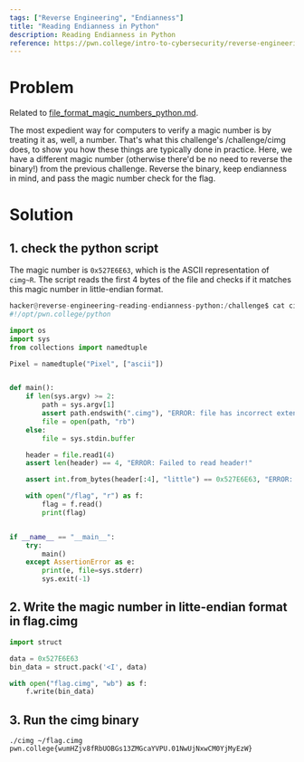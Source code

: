 ```yaml
---
tags: ["Reverse Engineering", "Endianness"]
title: "Reading Endianness in Python"
description: Reading Endianness in Python
reference: https://pwn.college/intro-to-cybersecurity/reverse-engineering/
---
```


# Problem

Related to [file_format_magic_numbers_python.md](file_format_magic_numbers_python.md).

The most expedient way for computers to verify a magic number is by treating it as, well, a number. That's what this challenge's /challenge/cimg does, to show you how these things are typically done in practice. Here, we have a different magic number (otherwise there'd be no need to reverse the binary!) from the previous challenge. Reverse the binary, keep endianness in mind, and pass the magic number check for the flag.

# Solution

## 1. check the python script

The magic number is `0x527E6E63`, which is the ASCII representation of `cimg~R`. The script reads the first 4 bytes of the file and checks if it matches this magic number in little-endian format.

```python
hacker@reverse-engineering~reading-endianness-python:/challenge$ cat cimg 
#!/opt/pwn.college/python

import os
import sys
from collections import namedtuple

Pixel = namedtuple("Pixel", ["ascii"])


def main():
    if len(sys.argv) >= 2:
        path = sys.argv[1]
        assert path.endswith(".cimg"), "ERROR: file has incorrect extension"
        file = open(path, "rb")
    else:
        file = sys.stdin.buffer

    header = file.read1(4)
    assert len(header) == 4, "ERROR: Failed to read header!"

    assert int.from_bytes(header[:4], "little") == 0x527E6E63, "ERROR: Invalid magic number!"

    with open("/flag", "r") as f:
        flag = f.read()
        print(flag)


if __name__ == "__main__":
    try:
        main()
    except AssertionError as e:
        print(e, file=sys.stderr)
        sys.exit(-1)
```

## 2. Write the magic number in litte-endian format in flag.cimg

```python
import struct

data = 0x527E6E63
bin_data = struct.pack('<I', data)

with open("flag.cimg", "wb") as f:
    f.write(bin_data)
```

## 3. Run the cimg binary

```
./cimg ~/flag.cimg 
pwn.college{wumHZjv8fRbUOBGs13ZMGcaYVPU.01NwUjNxwCM0YjMyEzW}
```

